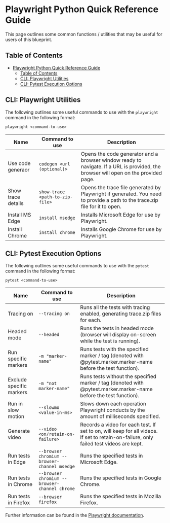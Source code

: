 # Playwright Python Quick Reference Guide

This page outlines some common functions / utilities that may be useful for users of this blueprint.

## Table of Contents

- [Playwright Python Quick Reference Guide](#playwright-python-quick-reference-guide)
  - [Table of Contents](#table-of-contents)
  - [CLI: Playwright Utilities](#cli-playwright-utilities)
  - [CLI: Pytest Execution Options](#cli-pytest-execution-options)

## CLI: Playwright Utilities

The following outlines some useful commands to use with the `playwright` command in the following format:

    playwright <command-to-use>

|Name|Command to use|Description|
|----|--------------|-----------|
|Use code generaor|`codegen <url (optional)>`|Opens the code generator and a browser window ready to navigate. If a URL is provided, the browser will open on the provided page.|
|Show trace details|`show-trace <path-to-zip-file>`|Opens the trace file generated by Playwright if generated. You need to provide a path to the trace.zip file for it to open.|
|Install MS Edge|`install msedge`|Installs Microsoft Edge for use by Playwright.|
|Install Chrome|`install chrome`|Installs Google Chrome for use by Playwright.|

## CLI: Pytest Execution Options

The following outlines some useful commands to use with the `pytest` command in the following format:

    pytest <command-to-use>

|Name|Command to use|Description|
|----|--------------|-----------|
|Tracing on|`--tracing on`|Runs all the tests with tracing enabled, generating trace.zip files for each.|
|Headed mode|`--headed`|Runs the tests in headed mode (browser will display on-screen while the test is running).|
|Run specific markers|`-m "marker-name"`|Runs tests with the specified marker / tag (denoted with @pytest.marker.marker-name before the test function).|
|Exclude specific markers|`-m "not marker-name"`|Runs tests without the specified marker / tag (denoted with @pytest.marker.marker-name before the test function).|
|Run in slow motion|`--slowmo <value-in-ms>`|Slows down each operation Playwright conducts by the amount of milliseconds specified.|
|Generate video|`--video <on/retain-on-failure>`|Records a video for each test. If set to on, will keep for all videos.  If set to retain-on-failure, only failed test videos are kept.|
|Run tests in Edge|`--browser chromium --browser-channel msedge`|Runs the specified tests in Microsoft Edge.|
|Run tests in Chrome|`--browser chromium --browser-channel chrome`|Runs the specified tests in Google Chrome.|
|Run tests in Firefox|`--browser firefox`|Runs the specified tests in Mozilla Firefox.|

Further information can be found in the [Playwright documentation](https://playwright.dev/python/docs/test-runners#cli-arguments).
